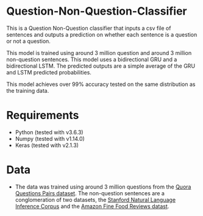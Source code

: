 # Question-Non-Question-Classifier

This is a Question Non-Question classifier that inputs a csv file of sentences and outputs a prediction on whether each sentence is a question or not a question.

This model is trained using around 3 million question and around 3 million non-question sentences. This model uses a bidirectional GRU and a bidirectional LSTM. The predicted outputs are a simple average of the GRU and LSTM predicted probabilities. 

This model achieves over 99% accuracy tested on the same distribution as the training data. 

# Requirements
*  Python (tested with v3.6.3)
*  Numpy  (tested with v1.14.0)
*  Keras  (tested with v2.1.3)
 
 # Data
 * The data was trained using around 3 million questions from the [Quora Questions Pairs dataset](https://www.kaggle.com/c/quora-question-pairs/data). The non-question sentences are a conglomeration of two datasets, the [Stanford Natural Language Inference Corpus](https://www.kaggle.com/stanfordu/stanford-natural-language-inference-corpus/data) and the [Amazon Fine Food Reviews
datast](https://www.kaggle.com/snap/amazon-fine-food-reviews/data).


